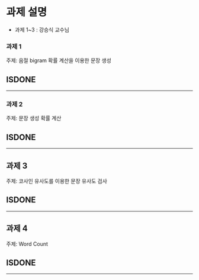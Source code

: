 # 과제 설명

  - 과제 1~3 : 강승식 교수님

### 과제 1

주제: 음절 bigram 확률 계산을 이용한 문장 생성

## ISDONE

-----

### 과제 2
주제: 문장 생성 확률 계산

## ISDONE

----------

## 과제 3
주제: 코사인 유사도를 이용한 문장 유사도 검사

## ISDONE

-----

## 과제 4
주제: Word Count

## ISDONE
-----